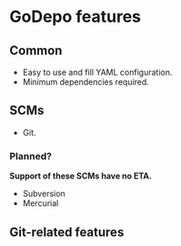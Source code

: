 # GoDepo features

## Common

* Easy to use and fill YAML configuration.
* Minimum dependencies required.

## SCMs

* Git.

### Planned?

**Support of these SCMs have no ETA.**

* Subversion
* Mercurial

## Git-related features